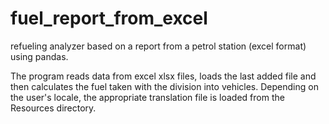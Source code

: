 # fuel_report_from_excel
refueling analyzer based on a report from a petrol station (excel format) using pandas.

The program reads data from excel xlsx files, loads the last added file and then calculates the fuel taken with the division into vehicles. Depending on the user's locale, the appropriate translation file is loaded from the Resources directory.

